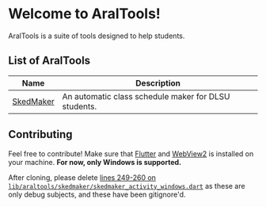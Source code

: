 <!--
 Copyright (C) 2023 Tudlang
 
 This file is part of AralTools.
 
 AralTools is free software: you can redistribute it and/or modify
 it under the terms of the GNU General Public License as published by
 the Free Software Foundation, either version 3 of the License, or
 (at your option) any later version.
 
 AralTools is distributed in the hope that it will be useful,
 but WITHOUT ANY WARRANTY; without even the implied warranty of
 MERCHANTABILITY or FITNESS FOR A PARTICULAR PURPOSE.  See the
 GNU General Public License for more details.
 
 You should have received a copy of the GNU General Public License
 along with AralTools.  If not, see <http://www.gnu.org/licenses/>.
-->

# Welcome to AralTools!
AralTools is a suite of tools designed to help students.

## List of AralTools
| Name | Description
| -- | --
| [SkedMaker](./lib/araltools/skedmaker/) | An automatic class schedule maker for DLSU students.

## Contributing
Feel free to contribute! Make sure that [Flutter](flutter.dev) and [WebView2](https://developer.microsoft.com/en-us/microsoft-edge/webview2/) is installed on your machine. **For now, only Windows is supported.**

After cloning, please delete [lines 249-260 on `lib/araltools/skedmaker/skedmaker_activity_windows.dart`](./lib/araltools/skedmaker/skedmaker_activity_windows.dart#L249) as these are only debug subjects, and these have been gitignore'd.

